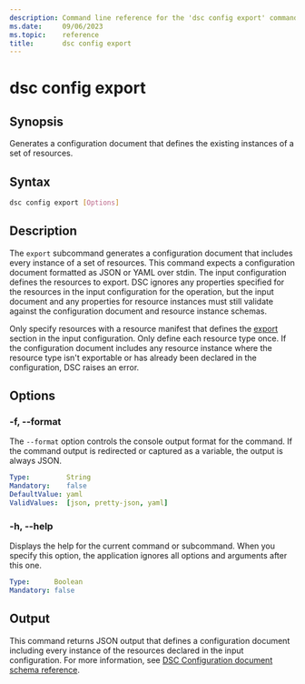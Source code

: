 ```yaml
---
description: Command line reference for the 'dsc config export' command
ms.date:     09/06/2023
ms.topic:    reference
title:       dsc config export
---
```


# dsc config export

## Synopsis

Generates a configuration document that defines the existing instances of a set of resources.

## Syntax

```sh
dsc config export [Options]
```

## Description

The `export` subcommand generates a configuration document that includes every instance of a set of
resources. This command expects a configuration document formatted as JSON or YAML over stdin. The
input configuration defines the resources to export. DSC ignores any properties specified for the
resources in the input configuration for the operation, but the input document and any properties
for resource instances must still validate against the configuration document and resource instance
schemas.

Only specify resources with a resource manifest that defines the [export][01] section in the input
configuration. Only define each resource type once. If the configuration document includes any
resource instance where the resource type isn't exportable or has already been declared in the
configuration, DSC raises an error.

## Options

### -f, --format

The `--format` option controls the console output format for the command. If the command output is
redirected or captured as a variable, the output is always JSON.

```yaml
Type:         String
Mandatory:    false
DefaultValue: yaml
ValidValues:  [json, pretty-json, yaml]
```

### -h, --help

Displays the help for the current command or subcommand. When you specify this option, the
application ignores all options and arguments after this one.

```yaml
Type:      Boolean
Mandatory: false
```

## Output

This command returns JSON output that defines a configuration document including every instance of
the resources declared in the input configuration. For more information, see
[DSC Configuration document schema reference][02].

[01]: ../../schemas/resource/manifest/export.md
[02]: ../../schemas/config/document.md
